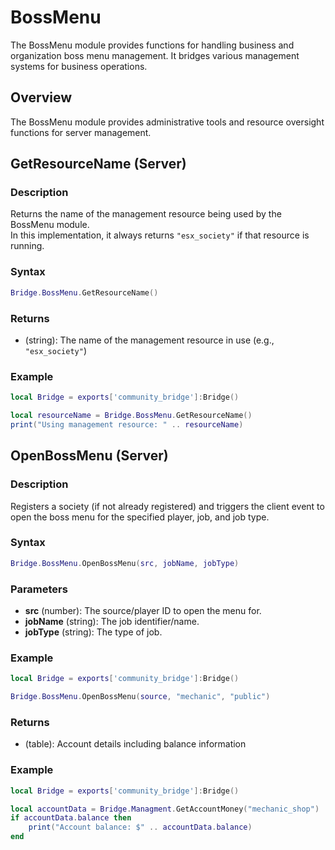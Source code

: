 # <i class="fas fa-building"></i> BossMenu

<!--META
nav: true
toc: true
description: The BossMenu module provides functions for handling business and organization boss menu management. It bridges various management systems for business operations.
-->

The BossMenu module provides functions for handling business and organization boss menu management. It bridges various management systems for business operations.

## Overview

The BossMenu module provides administrative tools and resource oversight functions for server management.

## GetResourceName (Server)

### Description
Returns the name of the management resource being used by the BossMenu module.  
In this implementation, it always returns `"esx_society"` if that resource is running.

### Syntax
```lua
Bridge.BossMenu.GetResourceName()
```

### Returns
- (string): The name of the management resource in use (e.g., `"esx_society"`)

### Example
```lua
local Bridge = exports['community_bridge']:Bridge()

local resourceName = Bridge.BossMenu.GetResourceName()
print("Using management resource: " .. resourceName)
```

## OpenBossMenu (Server)

### Description
Registers a society (if not already registered) and triggers the client event to open the boss menu for the specified player, job, and job type.

### Syntax
```lua
Bridge.BossMenu.OpenBossMenu(src, jobName, jobType)
```

### Parameters
- **src** (number): The source/player ID to open the menu for.
- **jobName** (string): The job identifier/name.
- **jobType** (string): The type of job.

### Example
```lua
local Bridge = exports['community_bridge']:Bridge()

Bridge.BossMenu.OpenBossMenu(source, "mechanic", "public")
```
### Returns
- (table): Account details including balance information

### Example
```lua
local Bridge = exports['community_bridge']:Bridge()

local accountData = Bridge.Managment.GetAccountMoney("mechanic_shop")
if accountData.balance then
    print("Account balance: $" .. accountData.balance)
end
```
